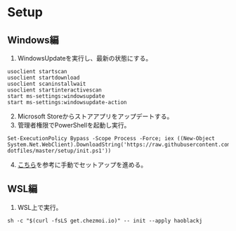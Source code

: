 # Setup
## Windows編
1. WindowsUpdateを実行し、最新の状態にする。
```
usoclient startscan
usoclient startdownload
usoclient scaninstallwait
usoclient startinteractivescan
start ms-settings:windowsupdate
start ms-settings:windowsupdate-action
```
2. Microsoft Storeからストアアプリをアップデートする。
3. 管理者権限でPowerShellを起動し実行。
```
Set-ExecutionPolicy Bypass -Scope Process -Force; iex ((New-Object System.Net.WebClient).DownloadString('https://raw.githubusercontent.com/haoblackj/_windows11-dotfiles/master/setup/init.ps1'))
```

4. [こちら](./setup/manually_settings.md)を参考に手動でセットアップを進める。

## WSL編
1. WSL上で実行。
```
sh -c "$(curl -fsLS get.chezmoi.io)" -- init --apply haoblackj
```
